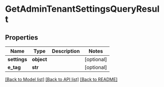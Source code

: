 # GetAdminTenantSettingsQueryResult

## Properties
Name | Type | Description | Notes
------------ | ------------- | ------------- | -------------
**settings** | **object** |  | [optional] 
**e_tag** | **str** |  | [optional] 

[[Back to Model list]](../README.md#documentation-for-models) [[Back to API list]](../README.md#documentation-for-api-endpoints) [[Back to README]](../README.md)


